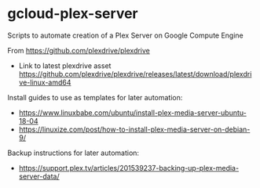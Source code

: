 # gcloud-plex-server
Scripts to automate creation of a Plex Server on Google Compute Engine

From https://github.com/plexdrive/plexdrive
- Link to latest plexdrive asset https://github.com/plexdrive/plexdrive/releases/latest/download/plexdrive-linux-amd64

Install guides to use as templates for later automation:
- https://www.linuxbabe.com/ubuntu/install-plex-media-server-ubuntu-18-04
- https://linuxize.com/post/how-to-install-plex-media-server-on-debian-9/

Backup instructions for later automation:
- https://support.plex.tv/articles/201539237-backing-up-plex-media-server-data/
